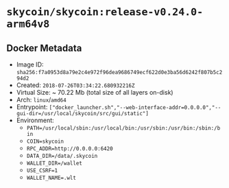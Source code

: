 # `skycoin/skycoin:release-v0.24.0-arm64v8`

## Docker Metadata

- Image ID: `sha256:f7a0953d8a79e2c4e972f96dea9686749ecf622d0e3ba56d6242f807b5c294d2`
- Created: `2018-07-26T03:34:22.680932216Z`
- Virtual Size: ~ 70.22 Mb
    (total size of all layers on-disk)
- Arch: `linux`/`amd64`
- Entrypoint: `["docker_launcher.sh","--web-interface-addr=0.0.0.0","--gui-dir=/usr/local/skycoin/src/gui/static"]`
- Environment:
    - `PATH=/usr/local/sbin:/usr/local/bin:/usr/sbin:/usr/bin:/sbin:/bin`
    - `COIN=skycoin`
    - `RPC_ADDR=http://0.0.0.0:6420`
    - `DATA_DIR=/data/.skycoin`
    - `WALLET_DIR=/wallet`
    - `USE_CSRF=1`
    - `WALLET_NAME=.wlt`

